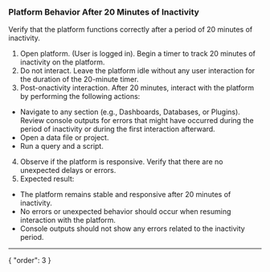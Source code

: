 ### Platform Behavior After 20 Minutes of Inactivity
Verify that the platform functions correctly after a period of 20 minutes of inactivity.

1. Open platform. (User is logged in). Begin a timer to track 20 minutes of inactivity on the platform.
2. Do not interact. Leave the platform idle without any user interaction for the duration of the 20-minute timer.
3. Post-onactivity interaction. After 20 minutes, interact with the platform by performing the following actions:
  * Navigate to any section (e.g., Dashboards, Databases, or Plugins). Review console outputs for errors that might have occurred during the period of inactivity or during the first interaction afterward.
  * Open a data file or project.
  * Run a query and a script.
4. Observe if the platform is responsive. Verify that there are no unexpected delays or errors. 
5. Expected result:
* The platform remains stable and responsive after 20 minutes of inactivity.
* No errors or unexpected behavior should occur when resuming interaction with the platform.
* Console outputs should not show any errors related to the inactivity period.

---
{
  "order": 3
}